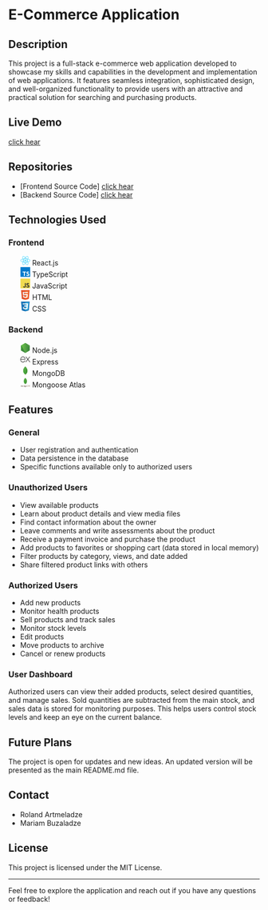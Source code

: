 # E-Commerce Application

## Description
This project is a full-stack e-commerce web application developed to showcase my skills and capabilities in the development and implementation of web applications. It features seamless integration, sophisticated design, and well-organized functionality to provide users with an attractive and practical solution for searching and purchasing products.

## Live Demo
<a href="https://embarrassing-unifor.000webhostapp.com/">click hear</a>

## Repositories
- [Frontend Source Code] <a href="https://github.com/rolandiartmeladze/E-Commerce-Application_Frontend">click hear</a>
- [Backend Source Code] <a href="https://github.com/rolandiartmeladze/E-Commerce-Application_Backend">click hear</a>
## Technologies Used

### Frontend
<ul  style="list-style: none">
  <li> <img src="https://raw.githubusercontent.com/devicons/devicon/master/icons/react/react-original.svg" alt="React" width="20" height="20"/>  React.js </li>
  <li> <img src="https://raw.githubusercontent.com/devicons/devicon/master/icons/typescript/typescript-original.svg" alt="TypeScript"  width="20" height="20" />  TypeScript </li>
  <li> <img src="https://raw.githubusercontent.com/devicons/devicon/master/icons/javascript/javascript-original.svg" alt="JavaScript" width="20" height="20"/>  JavaScript </li>
  
  <li> <img src="https://raw.githubusercontent.com/devicons/devicon/master/icons/html5/html5-original.svg" alt="HTML5" width="20" height="20"/>  HTML </li>
  <li> <img src="https://raw.githubusercontent.com/devicons/devicon/master/icons/css3/css3-original.svg" alt="CSS3" width="20" height="20"/> CSS </li>
</ul>

### Backend
<ul style="list-style: none">
  <li> <img src="https://raw.githubusercontent.com/devicons/devicon/master/icons/nodejs/nodejs-original.svg" alt="Node.js" width="20" height="20"/> Node.js </li>
  <li> <img src="https://raw.githubusercontent.com/devicons/devicon/master/icons/express/express-original.svg" alt="Express" width="20" height="20"/> Express </li>
  <li> <img src="https://raw.githubusercontent.com/devicons/devicon/master/icons/mongodb/mongodb-original.svg" alt="MongoDB" width="20" height="20"/> MongoDB </li>
  <li> <img src="https://raw.githubusercontent.com/devicons/devicon/master/icons/mongodb/mongodb-original-wordmark.svg" alt="Mongoose" width="20" height="20"/> Mongoose Atlas </li>
</ul>

## Features

### General
- User registration and authentication
- Data persistence in the database
- Specific functions available only to authorized users

### Unauthorized Users
- View available products
- Learn about product details and view media files
- Find contact information about the owner
- Leave comments and write assessments about the product
- Receive a payment invoice and purchase the product
- Add products to favorites or shopping cart (data stored in local memory)
- Filter products by category, views, and date added
- Share filtered product links with others

### Authorized Users
- Add new products
- Monitor health products
- Sell products and track sales
- Monitor stock levels
- Edit products
- Move products to archive
- Cancel or renew products

### User Dashboard
Authorized users can view their added products, select desired quantities, and manage sales. Sold quantities are subtracted from the main stock, and sales data is stored for monitoring purposes. This helps users control stock levels and keep an eye on the current balance.

## Future Plans
The project is open for updates and new ideas. An updated version will be presented as the main README.md file.

## Contact
- Roland Artmeladze
- Mariam Buzaladze

## License
This project is licensed under the MIT License.

---

Feel free to explore the application and reach out if you have any questions or feedback!
